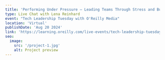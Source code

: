 ```yaml
---
title: 'Performing Under Pressure — Leading Teams Through Stress and Burnout'
type: Live Chat with Lena Reinhard
event: "Tech Leadership Tuesday with O'Reilly Media"
location: 'Virtual'
publishDate: 'Aug 20 2024'
link: 'https://learning.oreilly.com/live-events/tech-leadership-tuesday-with-lena-reinhard-performing-under-pressureleading-teams-through-stress-and-burnout-with-kelly-vaughn/0642572006161/'
seo:
  image:
    src: '/project-1.jpg'
    alt: Project preview
---
```

